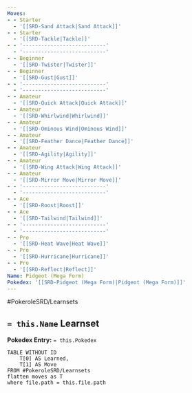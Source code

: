 ```yaml
---
Moves:
- - Starter
  - '[[SRD-Sand Attack|Sand Attack]]'
- - Starter
  - '[[SRD-Tackle|Tackle]]'
- - '---------------------------'
  - '---------------------------'
- - Beginner
  - '[[SRD-Twister|Twister]]'
- - Beginner
  - '[[SRD-Gust|Gust]]'
- - '---------------------------'
  - '---------------------------'
- - Amateur
  - '[[SRD-Quick Attack|Quick Attack]]'
- - Amateur
  - '[[SRD-Whirlwind|Whirlwind]]'
- - Amateur
  - '[[SRD-Ominous Wind|Ominous Wind]]'
- - Amateur
  - '[[SRD-Feather Dance|Feather Dance]]'
- - Amateur
  - '[[SRD-Agility|Agility]]'
- - Amateur
  - '[[SRD-Wing Attack|Wing Attack]]'
- - Amateur
  - '[[SRD-Mirror Move|Mirror Move]]'
- - '---------------------------'
  - '---------------------------'
- - Ace
  - '[[SRD-Roost|Roost]]'
- - Ace
  - '[[SRD-Tailwind|Tailwind]]'
- - '---------------------------'
  - '---------------------------'
- - Pro
  - '[[SRD-Heat Wave|Heat Wave]]'
- - Pro
  - '[[SRD-Hurricane|Hurricane]]'
- - Pro
  - '[[SRD-Reflect|Reflect]]'
Name: Pidgeot (Mega Form)
Pokedex: '[[SRD-Pidgeot (Mega Form)|Pidgeot (Mega Form)]]'
---
```


#PokeroleSRD/Learnsets

## `= this.Name` Learnset

**Pokedex Entry:** `= this.Pokedex`

```dataview
TABLE WITHOUT ID
    T[0] AS Learned,
    T[1] AS Move
FROM #PokeroleSRD/Learnsets
flatten moves as T
where file.path = this.file.path
```
